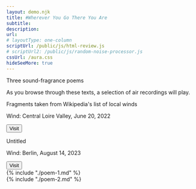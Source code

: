 ```yaml
---
layout: demo.njk
title: #Wherever You Go There You Are
subtitle: 
description: 
url: 
# layoutType: one-column
scriptUrl: /public/js/html-review.js
# scriptUrl2: /public/js/random-noise-processor.js
cssUrl: /aura.css
hideSeeMore: true
---
```

<p>Three sound-fragrance poems</p>

As you browse through these texts, a selection of air recordings will play.

<div id="player" class="player">
  <p class="description">Fragments taken from Wikipedia's list of local winds</p>
  <footer>
    <p>Wind: Central Loire Valley, June 20, 2022</p>
    <button id="start" data-poem="poem-1">Visit</button>
  </footer>
</div>

<div id="player" class="player">
  <p class="description">Untitled</p>
  <footer>
    <p>Wind: Berlin, August 14, 2023</p>
    <button id="start" data-poem="poem-2">Visit</button>
  </footer>
</div>


<div id="canvas-container">
  <div id="poem-1" class="poem">
    {% include "./poem-1.md" %}
  </div>
  <div id="poem-2" class="poem">
    {% include "./poem-2.md" %}
  </div>
  <canvas id="visualizer" width="128" height="512"></canvas>

  



  <!-- <p id="text"></p> -->
   <!-- “Every crystal was a masterpiece of design and no one design was ever repeated. When a snowflake melted, that design was forever lost,” -->
   <!-- https://arc.net/l/quote/haruwzln -->
</div>



<!-- Prototype for the presentation of prose poetry on the page with a combination of visual manipulation, coloration, and animation.

The text for these poems come from research into the history of auras and fingerprinting. Using the [FingerprintJS](https://fingerprint.com/blog/browser-fingerprinting-techniques/) NPM library, the animation and coloration will be rendered differently across different browser profiles (not limited to user agent).

Approximately twenty of these poems will be presented in total, which readers can click through on mobile & desktop devices.


~~A proposal for a visual-text piece around the theme of the digital fingerprint.~~

~~As implemented by libraries like [FingerprintJS](https://fingerprint.com/blog/browser-fingerprinting-techniques/), websites can uniquely identify users based on a collection of machine-specific attributes that by themselves are insignificant but in aggregate are unlikely to be repeated across individuals.~~

~~My initial idea was to translate the visitor's digital fingerprint into a subtly animating color-field <em>aura</em>, which would appear differently for each visitor. Prose would be rendered alongside this aura, or alternatively, I was also thinking of presenting concrete poems, inspired by Dom Sylvestre Houedard ([example](https://images.fastcompany.com/image/upload/f_webp,q_auto,c_fit,w_1024,h_1024/wp-cms/uploads/2017/05/7-the-benedictine-monk-who-connected-concrete-poetry-1.jpg)).~~

~~I started tinkering with ways of animating the aura, to give it a more organic sense of texture, and to see what sort of text this might inspire me to write. But I got carried away with the animation and it became more like experimental film of the mid-twentieth century. So now I'm wondering whether a prose "film" might be closer to the format I'm interested in presenting, with the text appearing almost like subtitles.~~

~~I think there's a few different directions this project might go, but the content would ultimately be a sort of meditation on the connection between digital fingerprint and aura. And while I think it would be educational to address surveillance technology, I plan to focus the overall tone towards something that feels numinous, as opposed to didactic.~~

~~Click below to see a very rough prototype of color-field animation as a sort of film.~~ -->

<!-- In addition to the prose poems, the visual presentation will translate the visitor's digital fingerprint into a subtly animating color-field "aura", which will appear differently for each visitor. -->

<!-- SVG filter seems like a good way of customizing the aura to a specific color palette without having to write explicit pixel logic -->
<!-- https://css-irl.info/into-the-matrix-with-svg-filters/ -->
<svg viewBox="0 0 600 400" width="600" height="400" xmlns:xlink="http://www.w3.org/1999/xlink">
  <defs>
    <filter id="test">
      <feColorMatrix in="SourceGraphic"
        type="matrix"
        values="0 1 0 0 0
                0 1 0 0 0
                0 1 0 0 0
                0 0 0 1 0" />
    </filter>
    <filter id="duo">
      <feColorMatrix in="SourceGraphic"
        type="matrix"
        values="1 1 1 0 0
		            0 0 0 -0.5 0
		            0 0 0 0.2 0
		            0 0 0 1 0 " />
    </filter>
    <filter id="black-to-transparent">
        <feColorMatrix type="matrix" values="
          1 0 0 0 0
          0 1 0 0 0
          0 0 1 0 0
          1 1 1 1 -1" />
      </filter>
     <filter id="dis-filter">
      <feImage xlink:href="" result="dis-filter" preserveAspectRatio="xMidYMid meet" width="430px" x="20" y="0"></feImage><feDisplacementMap in2="dis-filter" in="SourceGraphic" scale="15" xChannelSelector="A" yChannelSelector="R"></feDisplacementMap>
     </filter> 
      <filter id="displacementFilter">
    <feTurbulence
      type="turbulence"
      baseFrequency="0.05"
      numOctaves="2"
      result="turbulence" />
    <feDisplacementMap
      in2="turbulence"
      in="SourceGraphic"
      scale="50"
      xChannelSelector="R"
      yChannelSelector="G" />
    </filter>
    <filter id="wind-filter">
      <feImage xlink:href="/public/html-review/santa-ana-winds.jpg" result="slide-0" preserveAspectRatio="xMidYMid meet" width="830px" x="10px" y="0"></feImage>
      <feDisplacementMap in2="slide-0" in="SourceGraphic" scale="10" xChannelSelector="A" yChannelSelector="R"></feDisplacementMap>
    </filter>
  </defs>
</svg>
